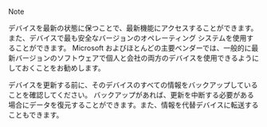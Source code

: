   > [!NOTE]
  > デバイスを最新の状態に保つことで、最新機能にアクセスすることができます。また、デバイスで最も安全なバージョンのオペレーティング システムを使用することができます。 Microsoft およびほとんどの主要ベンダーでは、一般的に最新バージョンのソフトウェアで個人と会社の両方のデバイスを使用できるようにしておくことをお勧めします。

デバイスを更新する前に、そのデバイスのすべての情報をバックアップしていることを確認してください。 バックアップがあれば、更新を中断する必要がある場合にデータを復元することができます。また、情報を代替デバイスに転送することもできます。 


<!--HONumber=Dec16_HO3-->


